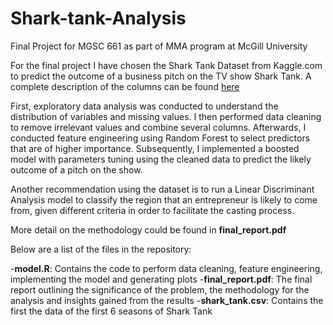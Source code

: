 # Shark-tank-Analysis
Final Project for MGSC 661 as part of MMA program at McGill University

For the final project I have chosen the Shark Tank Dataset from Kaggle.com to predict the outcome of a business pitch on the TV show Shark Tank. A complete description of the columns can be found [here](https://www.kaggle.com/datasets/rahulsathyajit/shark-tank-pitches)

First, exploratory data analysis was conducted to understand the distribution of variables and missing values. I then performed data cleaning to remove irrelevant values and combine several columns. Afterwards, I conducted feature engineering using Random Forest to select predictors that are of higher importance. Subsequently, I implemented a boosted model with parameters tuning using the cleaned data to predict the likely outcome of a pitch on the show. 

Another recommendation using the dataset is to run a Linear Discriminant Analysis model to classify the region that an entrepreneur is likely to come from, given different criteria in order to facilitate the casting process.

More detail on the methodology could be found in **final_report.pdf**

Below are a list of the files in the repository:

  -**model.R**: Contains the code to perform data cleaning, feature engineering, implementing the model and generating plots
  -**final_report.pdf**: The final report outlining the significance of the problem, the methodology for the analysis and insights gained from the results
  -**shark_tank.csv**: Contains the first the data of the first 6 seasons of Shark Tank
